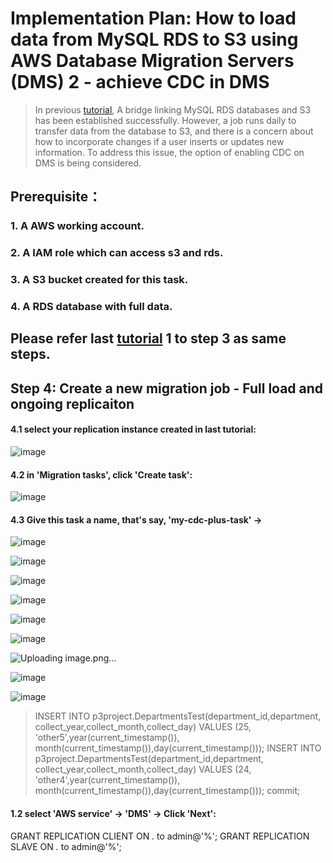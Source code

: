 # Implementation Plan: How to load data from MySQL RDS to S3 using AWS Database Migration Servers (DMS) 2 - achieve CDC in DMS

> In previous [tutorial](https://github.com/xzhao5/awsGlue-to-MySQL-tutorial/blob/361ad204940c12e227b3726854767040a7dfd9b7/mysql-to-s3-ingestion.md), A bridge linking MySQL RDS databases and S3 has been established successfully. However, a job runs daily to transfer data from the database to S3, and there is a concern about how to incorporate changes if a user inserts or updates new information. To address this issue, the option of enabling CDC on DMS is being considered.
> 
## Prerequisite：
### 1. A AWS working account.
### 2. A IAM role which can access s3 and rds.
### 3. A S3 bucket created for this task.
### 4. A RDS database with full data.

## Please refer last [tutorial](https://github.com/xzhao5/awsGlue-to-MySQL-tutorial/blob/361ad204940c12e227b3726854767040a7dfd9b7/mysql-to-s3-ingestion.mdstep) 1 to step 3 as same steps.  
## Step 4: Create a new migration job - Full load and ongoing replicaiton
#### 4.1 select your replication instance created in last tutorial:

![image](https://user-images.githubusercontent.com/7371969/229884754-195c4f89-6f1c-47ee-8b6d-d6d3c4bc2581.png)

#### 4.2 in 'Migration tasks', click 'Create task':

![image](https://user-images.githubusercontent.com/7371969/229885205-66b44895-0a19-4f6d-b103-bf5371849fe9.png)

#### 4.3 Give this task a name, that's say, 'my-cdc-plus-task' -> 

![image](https://user-images.githubusercontent.com/7371969/229886439-1b13a565-b90f-48be-9e3b-29add3f13b4b.png)

![image](https://user-images.githubusercontent.com/7371969/229886622-62effe1f-0428-4127-94d8-59751d23adc9.png)

![image](https://user-images.githubusercontent.com/7371969/229886699-9a793414-67c6-4aeb-bbf6-1785ea62c080.png)

![image](https://user-images.githubusercontent.com/7371969/229886897-40cf6f0b-d510-4352-9f31-d7186ef39385.png)

![image](https://user-images.githubusercontent.com/7371969/229886939-c1702b1d-4053-40ff-b208-555ea25b0158.png)

![image](https://user-images.githubusercontent.com/7371969/229887063-c54fde2d-44a9-4829-a6a7-14018d0e63bc.png)

![Uploading image.png…]()



![image](https://user-images.githubusercontent.com/7371969/229882928-51791a65-52dc-4e6e-90bd-3a151be5e580.png)

![image](https://user-images.githubusercontent.com/7371969/229884419-f0ef2aef-f097-4b8a-8bb5-fa12cae09f6a.png)


> INSERT INTO p3project.DepartmentsTest(department_id,department, collect_year,collect_month,collect_day) VALUES (25, 'other5',year(current_timestamp()), month(current_timestamp()),day(current_timestamp()));
> INSERT INTO p3project.DepartmentsTest(department_id,department, collect_year,collect_month,collect_day) VALUES (24, 'other4',year(current_timestamp()), month(current_timestamp()),day(current_timestamp()));
> commit;

#### 1.2 select 'AWS service' -> 'DMS' -> Click 'Next':

GRANT REPLICATION CLIENT ON *.* to admin@'%';
GRANT REPLICATION SLAVE ON *.* to admin@'%';
